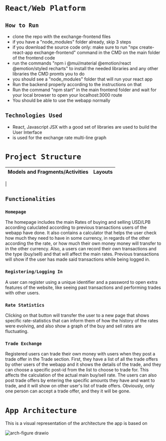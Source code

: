 # `React/Web Platform`

## `How to Run`
- clone the repo with the exchange-frontend files
- if you have a "node_modules" folder already, skip 3 steps
- if you download the source code only: make sure to run "npx create-react-app exchange-frontend" command in the CMD on the main folder of the frontend code
- run the commands "npm i @mui/material @emotion/react @emotion/styled recharts" to install the needed libraries and any other libraries the CMD promts you to do
- you should see a "node_modules" folder that will run your react app
- Run the backend properly according to the instructions on that
- Run the command "npm start" in the main frontend folder and wait for your local browser to open your localhost:3000 route
- You should be able to use the webapp normally

## `Technologies Used`
- React, Javascript JSX with a good set of libraries are used to build the User Interface
- [<Recharts/>](https://recharts.org/en-US/) is used for the exchange rate multi-line graph

# `Project Structure`

Models and Fragments/Activities        |  Layouts
:-------------------------:|:-------------------------:
  | 


## `Functionalities`

### `Homepage`
The homepage includes the main Rates of buying and selling USD/LPB according caluclated according to previous transactions users of the webapp have done. It also contains a calculator that helps the user check how much they need to have in some currency, in regards of the other according the the rate, or how much their own money money will transfer to in the other currency. Also, a users can record their own transactions and the type (buy/sell) and that will affect the main rates. Previous transactions will show if the user has made said transactions while being logged in.

### `Registering/Logging In`
A user can register using a unique identifier and a password to open extra features of the website, like seeing past transactions and performing trades with other users.

### `Rate Statistics`
Clicking on that button will transfer the user to a new page that shows specific rate-statistics that can inform them of how the history of the rates were evolving, and also show a graph of the buy and sell rates are fluctuating.

### `Trade Exchange`
Registered users can trade their own money with users when they post a trade offer in the Trade section. First, they have a list of all the trade offers by other users of the webapp and it shows the details of the trade, and they can choose a specific post-id from the list to choose to trade for. This affects the calculation of the actual main buy/sell rate.
The users can also post trade offers by entering the specific amounts they have and want to trade, and it will show on other user's list of trade offers. Obviously, only one person can accept a trade offer, and they it will be gone.

# `App Architecture`
This is a visual representation of the architecture the app is based on 

![arch-figure drawio](https://user-images.githubusercontent.com/63451559/168114539-0f19c79a-85c6-43f3-9447-703c4ab69a2e.png)
